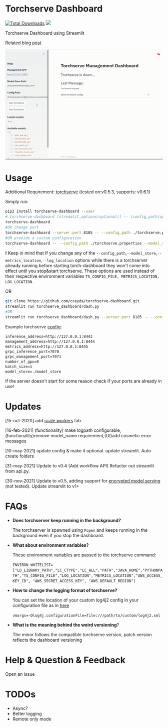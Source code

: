# Torchserve Dashboard
[![Total Downloads](https://pepy.tech/badge/torchserve-dashboard)](https://pepy.tech/project/torchserve-dashboard)
![](https://img.shields.io/pypi/dm/torchserve-dashboard)


Torchserve Dashboard using Streamlit

Related blog [post](https://cceyda.github.io/blog/torchserve/streamlit/dashboard/2020/10/15/torchserve.html)

![Demo](assets/dashboard_demo.gif)

# Usage
Additional Requirement: 
[torchserve](https://github.com/pytorch/serve/tree/v0.5.3#-quick-start-with-torchserve) (tested on:v0.5.3, supports: v0.6.1)

Simply run:

```bash
pip3 install torchserve-dashboard --user
# torchserve-dashboard [streamlit_options(optional)] -- [config_path(optional)] [model_store(optional)] [log_location(optional)] [metrics_location(optional)]
torchserve-dashboard
#OR change port 
torchserve-dashboard --server.port 8105 -- --config_path ./torchserve.properties
#OR provide a custom configuration 
torchserve-dashboard -- --config_path ./torchserve.properties --model_store ./model_store
```

:exclamation: Keep in mind that If you change any of the `--config_path`,`--model_store`,`--metrics_location`,`--log_location` options while there is a torchserver already running before starting torch-dashboard they won't come into effect until you stop&start torchserve. These options are used instead of their respective environment variables `TS_CONFIG_FILE, METRICS_LOCATION, LOG_LOCATION`.

OR 
```bash
git clone https://github.com/cceyda/torchserve-dashboard.git
streamlit run torchserve_dashboard/dash.py 
#OR
streamlit run torchserve_dashboard/dash.py --server.port 8105 -- --config_path ./torchserve.properties 
```
Example torchserve [config](https://pytorch.org/serve/configuration.html):

```
inference_address=http://127.0.0.1:8443
management_address=http://127.0.0.1:8444
metrics_address=http://127.0.0.1:8445
grpc_inference_port=7070
grpc_management_port=7071
number_of_gpu=0
batch_size=1
model_store=./model_store
```

If the server doesn't start for some reason check if your ports are already in use!

# Updates

[15-oct-2020] add [scale workers](https://pytorch.org/serve/management_api.html#scale-workers) tab 

[16-feb-2021] (functionality) make logpath configurable,(functionality)remove model_name requirement,(UI)add cosmetic error messages

[10-may-2021] update config & make it optional. update streamlit. Auto create folders

[31-may-2021] Update to v0.4 (Add workflow API) Refactor out streamlit from api.py.  

[30-nov-2021] Update to v0.5, adding support for [encrypted model serving](https://github.com/pytorch/serve/blob/v0.5.0/docs/management_api.md#encrypted-model-serving) (not tested). Update streamlit to v1+

# FAQs
- **Does torchserver keep running in the background?**

    The torchserver is spawned using `Popen` and keeps running in the background even if you stop the dashboard.

- **What about environment variables?**

    These environment variables are passed to the torchserve command:
    
    `ENVIRON_WHITELIST=["LD_LIBRARY_PATH","LC_CTYPE","LC_ALL","PATH","JAVA_HOME","PYTHONPATH","TS_CONFIG_FILE","LOG_LOCATION","METRICS_LOCATION","AWS_ACCESS_KEY_ID", "AWS_SECRET_ACCESS_KEY", "AWS_DEFAULT_REGION"]`

- **How to change the logging format of torchserve?**

    You can set the location of your custom log4j2 config in your configuration file as in [here](https://pytorch.org/serve/logging.html#provide-with-config-properties)
    
    `vmargs=-Dlog4j.configurationFile=file:///path/to/custom/log4j2.xml`
    
- **What is the meaning behind the weird versioning**?

    The minor follows the compatible torchserve version, patch version reflects the dashboard versioning
    
# Help & Question & Feedback

Open an issue

# TODOs
- Async?
- Better logging
- Remote only mode

